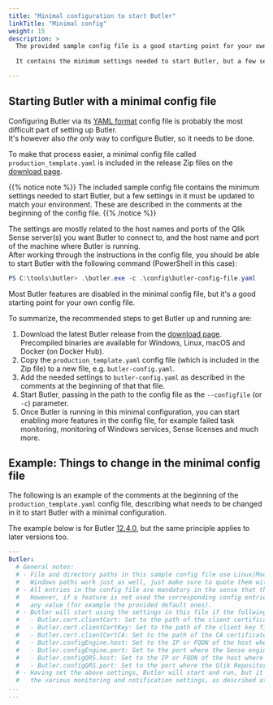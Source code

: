 ```yaml
---
title: "Minimal configuration to start Butler"
linkTitle: "Minimal config"
weight: 15
description: >
  The provided sample config file is a good starting point for your own config file.  
 
  It contains the minimum settings needed to start Butler, but a few settings in it must be updated to match your environment.

---
```



## Starting Butler with a minimal config file

Configuring Butler via its [YAML format](https://www.redhat.com/en/topics/automation/what-is-yaml#) config file is probably the most difficult part of setting up Butler.  
It's however also *the only* way to configure Butler, so it needs to be done.

To make that process easier, a minimal config file called `production_template.yaml` is included in the release Zip files on the [download page](https://github.com/ptarmiganlabs/butler/releases).

{{% notice note %}}
  The included sample config file contains the minimum settings needed to start Butler, but a few settings in it must be updated to match your environment.
  These are described in the comments at the beginning of the config file.
{{% /notice %}}

The settings are mostly related to the host names and ports of the Qlik Sense server(s) you want Butler to connect to, and the host name and port of the machine where Butler is running.  
After working through the instructions in the config file, you should be able to start Butler with the following command (PowerShell in this case):

```powershell
PS C:\tools\butler> .\butler.exe -c .\config\butler-config-file.yaml
```

Most Butler features are disabled in the minimal config file, but it's a good starting point for your own config file.

To summarize, the recommended steps to get Butler up and running are:

1. Download the latest Butler release from the [download page](https://github.com/ptarmiganlabs/butler/releases). Precompiled binaries are available for Windows, Linux, macOS and Docker (on Docker Hub).
2. Copy the `production_template.yaml` config file (which is included in the Zip file) to a new file, e.g. `butler-config.yaml`.
3. Add the needed settings to `butler-config.yaml` as described in the comments at the beginning of that that file.
4. Start Butler, passing in the path to the config file as the `--configfile` (or `-c`) parameter.
5. Once Butler is running in this minimal configuration, you can start enabling more features in the config file, for example failed task monitoring, monitoring of Windows services, Sense licenses and much more.

## Example: Things to change in the minimal config file

The following is an example of the comments at the beginning of the `production_template.yaml` config file, describing what needs to be changed in it to start Butler with a minimal configuration.

The example below is for Butler [12.4.0](https://github.com/ptarmiganlabs/butler/releases), but the same principle applies to later versions too.

```yaml
---
Butler:
  # General notes: 
  # - File and directory paths in this sample config file use Linux/Mac syntax, i.e. using forward slashes.
  #   Windows paths work just as well, just make sure to quote them with single or double quotes.
  # - All entries in the config file are mandatory in the sense that they must be present.
  #   However, if a feature is not used the corresponding config entries can contain 
  #   any value (for example the provided default ones).
  # - Butler will start using the settings in this file if the follwing settings are set first:
  #   - Butler.cert.clientCert: Set to the path of the client certificate file. If relative paths cause issues, use an absolute path.
  #   - Butler.cert.clientCertKey: Set to the path of the client key file. If relative paths cause issues, use an absolute path.
  #   - Butler.cert.clientCertCA: Set to the path of the CA certificate file. If relative paths cause issues, use an absolute path.
  #   - Butler.configEngine.host: Set to the IP or FQDN of the host where the Sense engine service is running.
  #   - Butler.configEngine.port: Set to the port where the Sense engine service is listening.
  #   - Butler.configQRS.host: Set to the IP or FQDN of the host where the Qlik Repository Service (QRS) is running.
  #   - Butler.configQRS.port: Set to the port where the Qlik Repository Service (QRS) is listening.
  # - Having set the above settings, Butler will start and run, but it will not do anything useful until you configure
  #   the various monitoring and notification settings, as described at https://butler.ptarmiganlabs.com.
...
...
```
